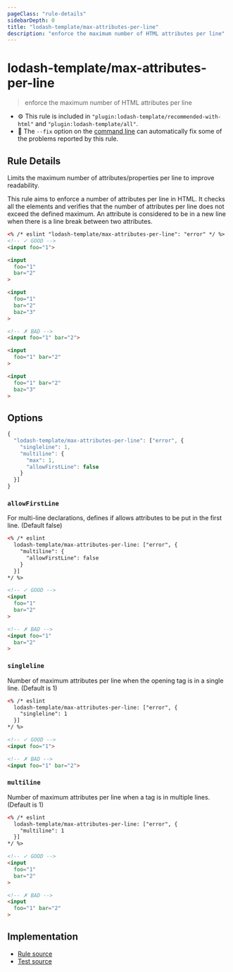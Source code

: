 ```yaml
---
pageClass: "rule-details"
sidebarDepth: 0
title: "lodash-template/max-attributes-per-line"
description: "enforce the maximum number of HTML attributes per line"
---
```


# lodash-template/max-attributes-per-line

> enforce the maximum number of HTML attributes per line

- :gear: This rule is included in `"plugin:lodash-template/recommended-with-html"` and `"plugin:lodash-template/all"`.
- :wrench: The `--fix` option on the [command line](https://eslint.org/docs/user-guide/command-line-interface#fixing-problems) can automatically fix some of the problems reported by this rule.

## Rule Details

Limits the maximum number of attributes/properties per line to improve readability.

This rule aims to enforce a number of attributes per line in HTML.
It checks all the elements and verifies that the number of attributes per line does not exceed the defined maximum.
An attribute is considered to be in a new line when there is a line break between two attributes.

<!-- prettier-ignore -->
```html
<% /* eslint "lodash-template/max-attributes-per-line": "error" */ %>
<!-- ✓ GOOD -->
<input foo="1">

<input
  foo="1"
  bar="2"
>

<input
  foo="1"
  bar="2"
  baz="3"
>

<!-- ✗ BAD -->
<input foo="1" bar="2">

<input
  foo="1" bar="2"
>

<input
  foo="1" bar="2"
  baz="3"
>
```

## Options

```js
{
  "lodash-template/max-attributes-per-line": ["error", {
    "singleline": 1,
    "multiline": {
      "max": 1,
      "allowFirstLine": false
    }
  }]
}
```

### `allowFirstLine`

For multi-line declarations, defines if allows attributes to be put in the first line. (Default false)

<!-- prettier-ignore -->
```html
<% /* eslint
  lodash-template/max-attributes-per-line: ["error", {
    "multiline": {
      "allowFirstLine": false
    }
  }]
*/ %>

<!-- ✓ GOOD -->
<input
  foo="1"
  bar="2"
>

<!-- ✗ BAD -->
<input foo="1"
  bar="2"
>
```

### `singleline`

Number of maximum attributes per line when the opening tag is in a single line. (Default is 1)

<!-- prettier-ignore -->
```html
<% /* eslint
  lodash-template/max-attributes-per-line: ["error", {
    "singleline": 1
  }]
*/ %>

<!-- ✓ GOOD -->
<input foo="1">

<!-- ✗ BAD -->
<input foo="1" bar="2">
```

### `multiline`

Number of maximum attributes per line when a tag is in multiple lines. (Default is 1)

<!-- prettier-ignore -->
```html
<% /* eslint
  lodash-template/max-attributes-per-line: ["error", {
    "multiline": 1
  }]
*/ %>

<!-- ✓ GOOD -->
<input
  foo="1"
  bar="2"
>

<!-- ✗ BAD -->
<input
  foo="1" bar="2"
>
```

## Implementation

- [Rule source](https://github.com/ota-meshi/eslint-plugin-lodash-template/blob/master/lib/rules/max-attributes-per-line.js)
- [Test source](https://github.com/ota-meshi/eslint-plugin-lodash-template/blob/master/tests/lib/rules/max-attributes-per-line.js)
